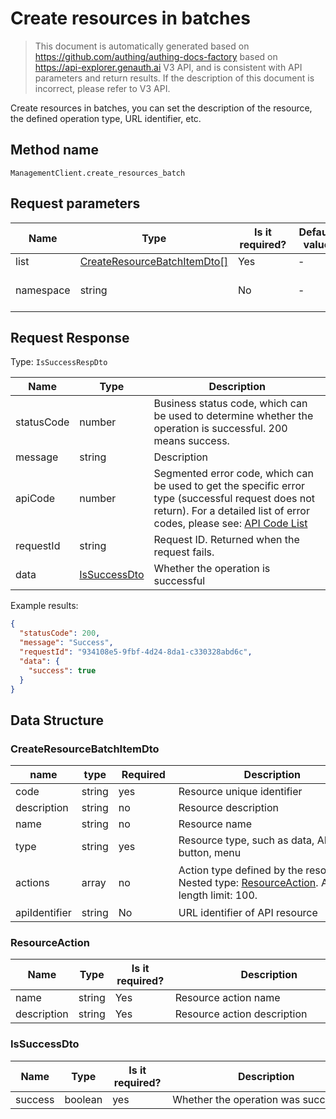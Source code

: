 # Create resources in batches

<!--
Warning⚠️:
Do not modify this document directly,
https://github.com/Authing/authing-docs-factory
Use this project to generate
-->

<LastUpdated />

> This document is automatically generated based on https://github.com/authing/authing-docs-factory based on https://api-explorer.genauth.ai V3 API, and is consistent with API parameters and return results. If the description of this document is incorrect, please refer to V3 API.

Create resources in batches, you can set the description of the resource, the defined operation type, URL identifier, etc.

## Method name

`ManagementClient.create_resources_batch`

## Request parameters

| Name      | Type                                                                   | <div style="width:80px">Is it required?</div> | <div style="width:60px">Default value</div> | <div style="width:300px">Description</div>                                                           | <div style="width:200px">Sample value</div> |
| --------- | ---------------------------------------------------------------------- | --------------------------------------------- | ------------------------------------------- | ---------------------------------------------------------------------------------------------------- | ------------------------------------------- |
| list      | <a href="#CreateResourceBatchItemDto">CreateResourceBatchItemDto[]</a> | Yes                                           | -                                           | Resource list Array length limit: 50.                                                                |                                             |
| namespace | string                                                                 | No                                            | -                                           | Code of the permission group (permission space). Do not pass to obtain the default permission group. | `default`                                   |

## Request Response

Type: `IsSuccessRespDto`

| Name       | Type                                     | Description                                                                                                                                                                                                                                                                                                                                         |
| ---------- | ---------------------------------------- | --------------------------------------------------------------------------------------------------------------------------------------------------------------------------------------------------------------------------------------------------------------------------------------------------------------------------------------------------- |
| statusCode | number                                   | Business status code, which can be used to determine whether the operation is successful. 200 means success.                                                                                                                                                                                                                                        |
| message    | string                                   | Description                                                                                                                                                                                                                                                                                                                                         |
| apiCode    | number                                   | Segmented error code, which can be used to get the specific error type (successful request does not return). For a detailed list of error codes, please see: [API Code List](https://api-explorer.genauth.ai/?tag=group/%E5%BC%80%E5%8F%91%E5%87%86%E5%A4%87#tag/%E5%BC%80%E5%8F%91%E5%87%86%E5%A4%87/%E9%94%99%E8%AF%AF%E5%A4%84%E7%90%86/apiCode) |
| requestId  | string                                   | Request ID. Returned when the request fails.                                                                                                                                                                                                                                                                                                        |
| data       | <a href="#IsSuccessDto">IsSuccessDto</a> | Whether the operation is successful                                                                                                                                                                                                                                                                                                                 |

Example results:

```json
{
  "statusCode": 200,
  "message": "Success",
  "requestId": "934108e5-9fbf-4d24-8da1-c330328abd6c",
  "data": {
    "success": true
  }
}
```

## Data Structure

### <a id="CreateResourceBatchItemDto"></a> CreateResourceBatchItemDto

| name          | type   | <div style="width:80px">Required</div> | <div style="width:300px">Description</div>                                                                              | <div style="width:200px">Sample value</div>                                                                   |
| ------------- | ------ | -------------------------------------- | ----------------------------------------------------------------------------------------------------------------------- | ------------------------------------------------------------------------------------------------------------- |
| code          | string | yes                                    | Resource unique identifier                                                                                              | `ecs`                                                                                                         |
| description   | string | no                                     | Resource description                                                                                                    | `Server`                                                                                                      |
| name          | string | no                                     | Resource name                                                                                                           | `Server`                                                                                                      |
| type          | string | yes                                    | Resource type, such as data, API, button, menu                                                                          | DATA                                                                                                          |
| actions       | array  | no                                     | Action type defined by the resource Nested type: <a href="#ResourceAction">ResourceAction</a>. Array length limit: 100. | `[{"name":"ecs:Start","description":"Start ECS server"},{"name":"ecs:Stop","description":"Stop ECS server"}]` |
| apiIdentifier | string | No                                     | URL identifier of API resource                                                                                          | `https://my-awesome-api.com/api`                                                                              |

### <a id="ResourceAction"></a> ResourceAction

| Name        | Type   | <div style="width:80px">Is it required?</div> | <div style="width:300px">Description</div> | <div style="width:200px">Sample value</div> |
| ----------- | ------ | --------------------------------------------- | ------------------------------------------ | ------------------------------------------- |
| name        | string | Yes                                           | Resource action name                       | `ecs:Start`                                 |
| description | string | Yes                                           | Resource action description                | `ecs:Start`                                 |

### <a id="IsSuccessDto"></a> IsSuccessDto

| Name    | Type    | <div style="width:80px">Is it required?</div> | <div style="width:300px">Description</div> | <div style="width:200px">Sample value</div> |
| ------- | ------- | --------------------------------------------- | ------------------------------------------ | ------------------------------------------- |
| success | boolean | yes                                           | Whether the operation was successful       | `true`                                      |
